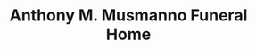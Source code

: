 ---
title: "Anthony M. Musmanno Funeral Home"
url: /kennedy/anthony-m-musmanno-funeral-home/
shop: funeral directors
---